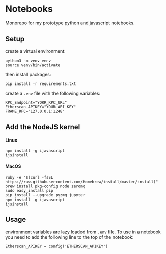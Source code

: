 # Notebooks

Monorepo for my prototype python and javascript notebooks.

## Setup
create a virtual environment:

```
python3 -m venv venv
source venv/bin/activate                           
```

then install packages:

```
pip install -r requirements.txt
```

create a `.env` file with the following variables:

```
RPC_Endpoint="YORR_RPC_URL"
Etherscan_APIKEY="YOUR_API_KEY"
FRAME_RPC="127.0.0.1:1248"
```

## Add the NodeJS kernel

#### Linux

```
npm install -g ijavascript
ijsinstall
```
#### MacOS

```
ruby -e "$(curl -fsSL https://raw.githubusercontent.com/Homebrew/install/master/install)"
brew install pkg-config node zeromq
sudo easy_install pip
pip install --upgrade pyzmq jupyter
npm install -g ijavascript
ijsinstall
```

## Usage
environment variables are lazy loaded from `.env` file. To use in a notebook 
you need to add the following line to the top of the notebook:

```
Etherscan_APIKEY = config('ETHERSCAN_APIKEY')
```